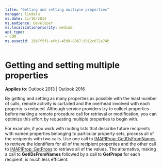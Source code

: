 ```yaml
---
title: "Getting and setting multiple properties"
manager: lindalu
ms.date: 11/16/2014
ms.audience: Developer
ms.localizationpriority: medium
api_type:
- COM
ms.assetid: 29b7f5f1-afc1-45d9-8867-9312c072e74b
---
```


# Getting and setting multiple properties

**Applies to**: Outlook 2013 | Outlook 2016 
  
By getting and setting as many properties as possible with the least number of calls, remote activity is curtailed and the overhead involved with each property is reduced. Although service providers try to collect properties before making a remote procedure call for retrieval or modification, you can optimize this effort by requesting multiple properties to begin with.
  
For example, if you work with routing lists that describe future recipients with named properties belonging to particular property sets, process all of the recipients with two calls. Use one call to [IMAPIProp::GetIDsFromNames](imapiprop-getidsfromnames.md) to retrieve the identifiers for all of the recipient properties and the other call to [IMAPIProp::GetProps](imapiprop-getprops.md) to retrieve all of the values. The alternative, making a call to **GetIDsFromNames** followed by a call to **GetProps** for each recipient, is much less efficient. 
  

